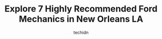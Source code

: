 ---
layout: ampstory
image: https://images.unsplash.com/photo-1617814086906-d847a8bc6fca?ixlib=rb-4.0.3&ixid=MnwxMjA3fDB8MHxwaG90by1wYWdlfHx8fGVufDB8fHx8&auto=format&fit=crop&w=640&h=853&q=80
author: techidn
featured: false
description: If youre in need of trustworthy and skilled Ford Mechanic in New Orleans LA, USA, youll be pleased to discover the 7 best Ford Mechanic in town. Their expertise and commitment to customer 
title: Explore 7 Highly Recommended Ford Mechanics in New Orleans LA
cover:
   title: Explore 7 Highly Recommended Ford Mechanics in New Orleans LA
   subtitle: Rickpate
   background: https://images.unsplash.com/photo-1617814086906-d847a8bc6fca?ixlib=rb-4.0.3&ixid=MnwxMjA3fDB8MHxwaG90by1wYWdlfHx8fGVufDB8fHx8&auto=format&fit=crop&w=640&h=853&q=80

pages: 
 - layout: thirds
   top: <h1>#1 NOLA Automotive Repairs</h1>
   bottom: "<p>First time using this repair shop, and I was very impressed. Everybody I spoke with was friendly and accommodating. The staff is very knowledgeable and kept me up-to-date</p>"
   background: https://www.knot35.com/toplist/wp-content/uploads/2023/06/best-ford-mechanic-1-in-new-orleans-la-1685833133.jpeg
   backgroundblur: true
 - layout: thirds
   top: <h1>#2 Firestone Complete Auto Care</h1>
   bottom: "<p>800 Camp St, New Orleans, LA 70130, United States</p>"
   background: https://www.knot35.com/toplist/wp-content/uploads/2023/06/best-ford-mechanic-2-in-new-orleans-la-1685833133.jpeg
   cta:
      link: https://www.knot35.com/toplist/explore-7-highly-recommended-ford-mechanics-in-new-orleans-la/
      text: Explore 7 Highly Recommended Ford Mechanics in New Orleans LA
 - layout: thirds
   top: <h1>#3 Bohn Ford Service Center</h1>
   bottom: "<p>3737 Lapalco Blvd, Harvey, LA 70058, United States</p>"
   background: https://www.knot35.com/toplist/wp-content/uploads/2023/06/best-ford-mechanic-3-in-new-orleans-la-1685833133.jpeg
   cta:
      link: https://www.knot35.com/toplist/explore-7-highly-recommended-ford-mechanics-in-new-orleans-la/
      text: Explore 7 Highly Recommended Ford Mechanics in New Orleans LA
 - layout: thirds
   top: <h1>#4 Park Place Tire & Auto Center</h1>
   bottom: "<p>2841 Tchoupitoulas St, New Orleans, LA 70115, United States</p>"
   background: https://images.unsplash.com/photo-1580610447943-1bfbef5efe07?ixlib=rb-4.0.3&ixid=MnwxMjA3fDB8MHxwaG90by1wYWdlfHx8fGVufDB8fHx8&auto=format&fit=crop&w=640&h=853&q=80
   cta:
      link: https://www.knot35.com/toplist/explore-7-highly-recommended-ford-mechanics-in-new-orleans-la/
      text: Explore 7 Highly Recommended Ford Mechanics in New Orleans LA
 - layout: thirds
   top: <h1>#5 GR Automotive</h1>
   bottom: "<p>1004 Louisiana Ave, New Orleans, LA 70115, United States</p>"
   background: https://images.unsplash.com/photo-1527067829737-402993088e6b?ixlib=rb-4.0.3&ixid=MnwxMjA3fDB8MHxwaG90by1wYWdlfHx8fGVufDB8fHx8&auto=format&fit=crop&w=640&h=853&q=80
   cta:
      link: https://www.knot35.com/toplist/explore-7-highly-recommended-ford-mechanics-in-new-orleans-la/
      text: Explore 7 Highly Recommended Ford Mechanics in New Orleans LA
 - layout: thirds
   top: <h1>#6 Will & Lennys Auto Services</h1>
   bottom: "<p>401 N Galvez St, New Orleans, LA 70119, United States</p>"
   background: https://images.unsplash.com/photo-1604871000636-074fa5117945?ixlib=rb-4.0.3&ixid=MnwxMjA3fDB8MHxwaG90by1wYWdlfHx8fGVufDB8fHx8&auto=format&fit=crop&w=640&h=853&q=80
   cta:
      link: https://www.knot35.com/toplist/explore-7-highly-recommended-ford-mechanics-in-new-orleans-la/
      text: Explore 7 Highly Recommended Ford Mechanics in New Orleans LA
 - layout: thirds
   top: <h1>#7 Wrens Collision & Complete Car Care Inc.</h1>
   bottom: "<p>4321 Tchoupitoulas St, New Orleans, LA 70115, United States</p>"
   background: https://images.unsplash.com/photo-1608411404720-c8f0417bcdba?ixlib=rb-4.0.3&ixid=MnwxMjA3fDB8MHxwaG90by1wYWdlfHx8fGVufDB8fHx8&auto=format&fit=crop&w=640&h=853&q=80
   cta:
      link: https://www.knot35.com/toplist/explore-7-highly-recommended-ford-mechanics-in-new-orleans-la/
      text: Explore 7 Highly Recommended Ford Mechanics in New Orleans LA
 - layout: thirds
   middle: Continue reading...
   background: https://images.unsplash.com/photo-1615749413727-825b59a857b5?ixlib=rb-4.0.3&ixid=MnwxMjA3fDB8MHxwaG90by1wYWdlfHx8fGVufDB8fHx8&auto=format&fit=crop&w=640&h=853&q=80
   cta:
      link: https://www.knot35.com/toplist/explore-7-highly-recommended-ford-mechanics-in-new-orleans-la/
      text: Explore 7 Highly Recommended Ford Mechanics in New Orleans LA
      
---